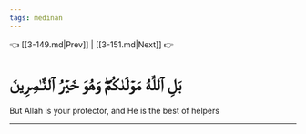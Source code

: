```yaml
---
tags: medinan
---
```


👈 [[3-149.md|Prev]] | [[3-151.md|Next]] 👉

# بَلِ ٱللَّهُ مَوۡلَىٰكُمۡۖ وَهُوَ خَيۡرُ ٱلنَّـٰصِرِينَ

But Allah is your protector, and He is the best of helpers

---

